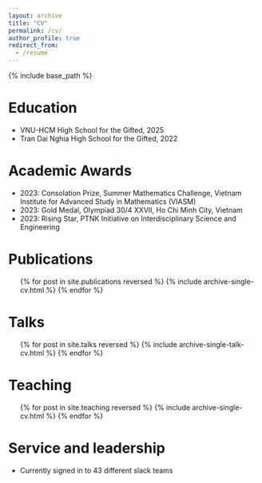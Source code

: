 ```yaml
---
layout: archive
title: "CV"
permalink: /cv/
author_profile: true
redirect_from:
  - /resume
---
```


{% include base_path %}

Education
======
* VNU-HCM High School for the Gifted, 2025
* Tran Dai Nghia High School for the Gifted, 2022
  
Academic Awards
======
* 2023: Consolation Prize, Summer Mathematics Challenge, Vietnam Institute for Advanced Study in Mathematics (VIASM)
* 2023: Gold Medal, Olympiad 30/4 XXVII, Ho Chi Minh City, Vietnam
* 2023: Rising Star, PTNK Initiative on Interdisciplinary Science and Engineering

Publications
======
  <ul>{% for post in site.publications reversed %}
    {% include archive-single-cv.html %}
  {% endfor %}</ul>
  
Talks
======
  <ul>{% for post in site.talks reversed %}
    {% include archive-single-talk-cv.html  %}
  {% endfor %}</ul>
  
Teaching
======
  <ul>{% for post in site.teaching reversed %}
    {% include archive-single-cv.html %}
  {% endfor %}</ul>
  
Service and leadership
======
* Currently signed in to 43 different slack teams

